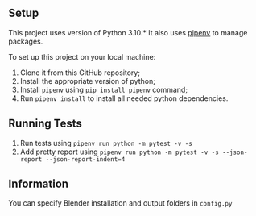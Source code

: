 ## Setup
This project uses version of Python 3.10.*
It also uses [pipenv](https://pipenv.readthedocs.io/) to manage packages.

To set up this project on your local machine:
1. Clone it from this GitHub repository;
2. Install the appropriate version of python;
3. Install `pipenv` using `pip install pipenv` command;
4. Run `pipenv install` to install all needed python dependencies.

## Running Tests
1. Run tests using `pipenv run python -m pytest -v -s`
2. Add pretty report using `pipenv run python -m pytest -v -s --json-report --json-report-indent=4`

## Information
You can specify Blender installation and output folders in `config.py` 
